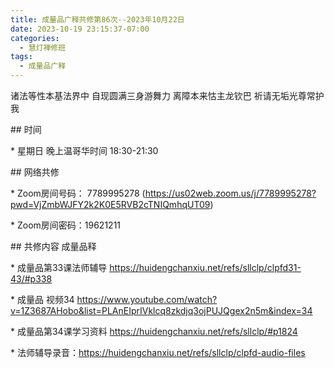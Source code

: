 ```yaml
---
title: 成量品广释共修第86次--2023年10月22日
date: 2023-10-19 23:15:37-07:00
categories:
  - 慧灯禅修班
tags:
  - 成量品广释
---
```

诸法等性本基法界中 自现圆满三身游舞力 离障本来怙主龙钦巴 祈请无垢光尊常护我





\## 时间

\* 星期日 晚上温哥华时间 18:30-21:30

\## 网络共修

\* Zoom房间号码： 7789995278 (https://us02web.zoom.us/j/7789995278?pwd=VjZmbWJFY2k2K0E5RVB2cTNIQmhqUT09)

\* Zoom房间密码：19621211

\## 共修内容 成量品释







\* 成量品第33课法师辅导 https://huidengchanxiu.net/refs/sllclp/clpfd31-43/#p338

\* 成量品 视频34 https://www.youtube.com/watch?v=1Z3687AHobo&list=PLAnEIprIVklcq8zkdjq3ojPUJQgex2n5m&index=34

\* 成量品第34课学习资料 https://huidengchanxiu.net/refs/sllclp/#p1824





\* 法师辅导录音：https://huidengchanxiu.net/refs/sllclp/clpfd-audio-files